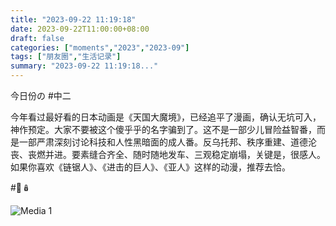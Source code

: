 ```yaml
---
title: "2023-09-22 11:19:18"
date: 2023-09-22T11:00:00+08:00
draft: false
categories: ["moments","2023","2023-09"]
tags: ["朋友圈","生活记录"]
summary: "2023-09-22 11:19:18..."
---
```


今日份の #中二

今年看过最好看的日本动画是《天国大魔境》，已经追平了漫画，确认无坑可入，神作预定。大家不要被这个傻乎乎的名字骗到了。这不是一部少儿冒险益智番，而是一部严肃深刻讨论科技和人性黑暗面的成人番。反乌托邦、秩序重建、道德沦丧、丧燃并进。要素缝合齐全、随时随地发车、三观稳定崩塌，关键是，很感人。如果你喜欢《链锯人》、《进击的巨人》、《亚人》这样的动漫，推荐去恰。

#🚫🪆

![Media 1](/Moments/photos/2023-09-22/202309221119180.jpg)

